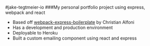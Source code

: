 #jake-tegtmeier-io
###My personal portfolio project using express, webpack and react

* Based off [webpack-express-boilerplate](https://github.com/christianalfoni/webpack-express-boilerplate) by Christian Alfoni
* Has a development and production environment
* Deployable to Heroku
* Built a custom emailing component using react and express
